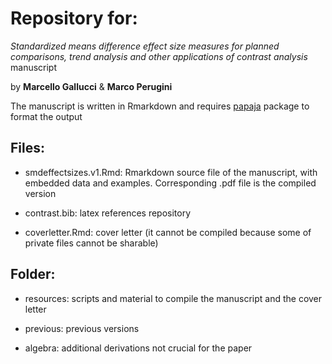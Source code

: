 # Repository for:

_Standardized means difference effect size measures for planned comparisons, trend analysis and other applications of contrast analysis_ manuscript 

by __Marcello Gallucci__ & __Marco Perugini__

The manuscript is written in Rmarkdown and requires [papaja](https://github.com/crsh/papaja) package to format the output

## Files:
 
* smdeffectsizes.v1.Rmd: Rmarkdown source file of the manuscript, with embedded data and examples. Corresponding .pdf file is the compiled version

* contrast.bib: latex references repository

* coverletter.Rmd: cover letter (it cannot be compiled because some of private files cannot be sharable)

## Folder:

* resources: scripts and material to compile the manuscript and the cover letter

* previous: previous versions

* algebra: additional derivations not crucial for the paper
